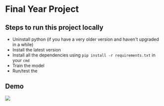 # Final Year Project

## Steps to run this project locally
* Uninstall python (if you have a very older version and haven't upgraded in a while)
* Install the latest version
* Install all the dependencies using `pip install -r requirements.txt` in your `cmd`
* Train the model
* Run/test the 

## Demo
![](./demo.gif)
